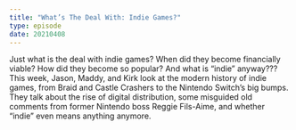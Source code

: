 ```yaml
---
title: "What’s The Deal With: Indie Games?"
type: episode
date: 20210408
---
```

Just what is the deal with indie games? When did they become financially viable? How did they become so popular? And what is “indie” anyway??? This week, Jason, Maddy, and Kirk look at the modern history of indie games, from Braid and Castle Crashers to the Nintendo Switch’s big bumps. They talk about the rise of digital distribution, some misguided old comments from former Nintendo boss Reggie Fils-Aime, and whether “indie” even means anything anymore.
